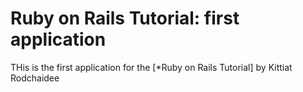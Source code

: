 # Ruby on Rails Tutorial: first application

THis is the first application for the
[*Ruby on Rails Tutorial] by Kittiat Rodchaidee